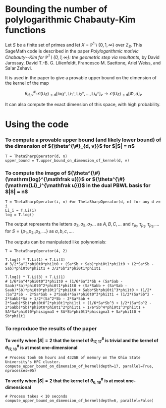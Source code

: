 # Bounding the number of polylogarithmic Chabauty-Kim functions

Let $S$ be a finite set of primes and let $`{X = \mathbb{P}^1\setminus\{0,1,\infty\}}`$ over $`{\mathbb Z_S}`$. This SageMath code is described in the paper <i><a>Polylogarithmic motivic Chabauty--Kim for $`{\mathbb{P}^1 \setminus \{ 0,1,\infty \}}`$: the geometric step via resultants</a></i>, by David Jarossay, David T.-B. G. Lilienfeldt, Francesco M. Saettone, Ariel Weiss, and Sa'ar Zehavi.

It is used in the paper to give a provable upper bound on the dimension of the kernel of the map
```math
\theta^{\#}_{d,v} \colon \mathcal{O}(U_S)_{\leq d}[\mathrm{log}^{\mathfrak{u}}, \mathrm{Li}_1^{\mathfrak{u}}, \mathrm{Li}_2^{\mathfrak{u}}, \ldots, \mathrm{Li}_d^{\mathfrak{u}}]_v \to \mathcal{O}(U_S)_{\leq d}[\Phi, d]_v
```
It can also compute the exact dimension of this space, with high probability.

<h1>Using the code</h1>

<h3>To compute a provable upper bound (and likely lower bound) of the dimension of ${\theta^{\#}_{d, v}}$ for $|S| = n$</h3>

```
T = ThetaSharpOperator(d, n)
upper_bound = T.upper_bound_on_dimension_of_kernel(d, v)
```

<h3>To compute the image of ${\theta^{\#}(\mathrm{log}^{\mathfrak u})}$ or ${\theta^{\#}(\mathrm{Li}_i^{\mathfrak u})}$ in the dual PBWL basis for $|S| = n$</h3>

```
T = ThetaSharpOperator(i, n) #or ThetaSharpOperator(d, n) for any d >= i
Li_i = T.Li(i)
log = T.log()
```

The output represents the letters $\sigma_3, \sigma_5, \sigma_7\ldots$ as $A, B, C, \ldots$ and $\tau_{p_1}, \tau_{p_2}, \tau_{p_3},\ldots$ for $`{S = \{p_1, p_2,p_3,\ldots\}}`$ as $a, b, c,\ldots$.

The outputs can be manipulated like polynomials:

```
T = ThetaSharpOperator(4, 2)

T.log() * T.Li(1) + T.Li(3)
# 3/2*Sa^2*phi0t0*phi1t0 + (Sa*Sb + Sab)*phi0t1*phi1t0 + (2*Sa*Sb - Sab)*phi0t0*phi1t1 + 3/2*Sb^2*phi0t1*phi1t1

T.log() * T.Li(3) + T.Li(1)
# 1/6*Sa^4*phi0t0^3*phi1t0 + (1/6*Sa^3*Sb + (Sa*Sab - Saab)*Sa)*phi0t0^2*phi0t1*phi1t0 + (Sa*Sabb + (Sa*Sab - Saab)*Sb)*phi0t0*phi0t1^2*phi1t0 + Sabb*Sb*phi0t1^3*phi1t0 + (1/2*(Sa^2*Sb - 2*Sa*Sab + 2*Saab)*Sa)*phi0t0^3*phi1t1 + (1/2*(Sa*Sb^2 - 2*Sabb)*Sa + 1/2*(Sa^2*Sb - 2*Sa*Sab + 2*Saab)*Sb)*phi0t0^2*phi0t1*phi1t1 + (1/6*Sa*Sb^3 + 1/2*(Sa*Sb^2 - 2*Sabb)*Sb)*phi0t0*phi0t1^2*phi1t1 + 1/6*Sb^4*phi0t1^3*phi1t1 + SA*Sa*phi0t0*phisigma3 + SA*Sb*phi0t1*phisigma3 + Sa*phi1t0 + Sb*phi1t1
````

<h3>To reproduce the results of the paper</h3>

**To verify when $|S| = 2$ that the kernel of $`{\theta^{\#}_{17, 17}}`$ is trivial and the kernel of $`{\theta^{\#}_{17, 18}}`$ is at most one-dimensional** 

```
# Process took 66 hours and 432GB of memory on The Ohio State University's HPC cluster.
compute_upper_bound_on_dimension_of_kernel(depth=17, parallel=True, nprocesses=95)
```

**To verify when $|S| = 2$ that the kernel of $`{\theta^{\#}_{6, 18}}`$ is at most one-dimensional**
```
# Process takes < 10 seconds
compute_upper_bound_on_dimension_of_kernel(depth=6, parallel=False)
```
